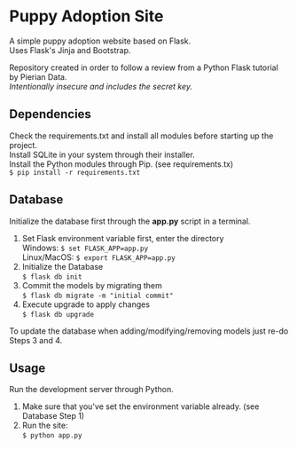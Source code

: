 # Puppy Adoption Site
A simple puppy adoption website based on Flask. \
Uses Flask's Jinja and Bootstrap.

Repository created in order to follow a review from a Python Flask tutorial by Pierian Data. \
*Intentionally insecure and includes the secret key.*

## Dependencies
Check the requirements.txt and install all modules before starting up the project. \
Install SQLite in your system through their installer. \
Install the Python modules through Pip. (see requirements.tx) \
`$ pip install -r requirements.txt`

## Database
Initialize the database first through the **app.py** script in a terminal.
 1. Set Flask environment variable first, enter the directory \
 	Windows: `$ set FLASK_APP=app.py` \
	Linux/MacOS: `$ export FLASK_APP=app.py`
 2. Initialize the Database \
 	`$ flask db init`
 3. Commit the models by migrating them \
	`$ flask db migrate -m "initial commit"`
 4. Execute upgrade to apply changes \
	`$ flask db upgrade`

To update the database when adding/modifying/removing models just re-do Steps 3 and 4.

## Usage
Run the development server through Python.
 1. Make sure that you've set the environment variable already. (see Database Step 1)
 2. Run the site: \
	`$ python app.py`

